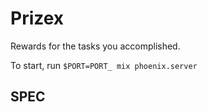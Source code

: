# Prizex

Rewards for the tasks you accomplished.

To start, run ```$PORT=PORT_ mix phoenix.server```

## SPEC


